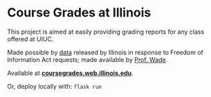 # Course Grades at Illinois 

This project is aimed at easily providing grading reports for any class offered at UIUC.

Made possible by [data](https://github.com/wadefagen/datasets/tree/master/gpa) released by Illinois in response to Freedom of Information Act requests; made available by [Prof. Wade](https://waf.cs.illinois.edu/).

Available at **[coursegrades.web.illinois.edu](coursegrades.web.illinois.edu)**.

Or, deploy locally with:
`flask run`

